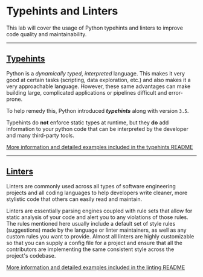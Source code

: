 # Typehints and Linters

This lab will cover the usage of Python typehints and linters to improve code quality and maintainability.

---

## [Typehints](./typehints/README.md)

Python is a _dynamically typed_, _interpreted_ language. This makes it very good at certain tasks (scripting, data
exploration, etc.) and also makes it a very approachable language. However, these same advantages can make building
large, complicated applications or pipelines difficult and error-prone.

To help remedy this, Python introduced **_typehints_** along with version `3.5`.

Typehints do **not** enforce static types at runtime, but they **do** add information to your python code that can be
interpreted by the developer and many third-party tools.

[More information and detailed examples included in the typehints README](./typehints/README.md)

---

## [Linters](./linting/README.md)

Linters are commonly used across all types of software engineering projects and all coding languages to help developers
write cleaner, more stylistic code that others can easily read and maintain.

Linters are essentially parsing engines coupled with rule sets that allow for static analysis of your code and alert you
to any violations of those rules. The rules mentioned here usually include a default set of style rules (suggestions)
made by the language or linter maintainers, as well as any custom rules you want to provide. Almost all linters are
highly customizable so that you can supply a config file for a project and ensure that all the contributors are
implementing the same consistent style across the project's codebase.

[More information and detailed examples included in the linting README](./linting/README.md)
